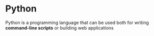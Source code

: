 # Python

Python is a programming language that can be used both for writing **command-line scripts** or building web applications